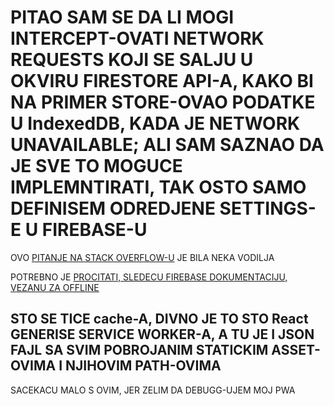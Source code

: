 # PITAO SAM SE DA LI MOGI INTERCEPT-OVATI NETWORK REQUESTS KOJI SE SALJU U OKVIRU FIRESTORE API-A, KAKO BI NA PRIMER STORE-OVAO PODATKE U IndexedDB, KADA JE NETWORK UNAVAILABLE; ALI SAM SAZNAO DA JE SVE TO MOGUCE IMPLEMNTIRATI, TAK OSTO SAMO DEFINISEM ODREDJENE SETTINGS-E U FIREBASE-U

OVO [PITANJE NA STACK OVERFLOW-U](https://stackoverflow.com/questions/53856540/save-data-for-offline-webapp-firestore) JE BILA NEKA VODILJA

POTREBNO JE [PROCITATI, SLEDECU FIREBASE DOKUMENTACIJU, VEZANU ZA OFFLINE](https://firebase.google.com/docs/firestore/manage-data/enable-offline)

## STO SE TICE cache-A, DIVNO JE TO STO React GENERISE SERVICE WORKER-A, A TU JE I JSON FAJL SA SVIM POBROJANIM STATICKIM ASSET-OVIMA I NJIHOVIM PATH-OVIMA




SACEKACU MALO S OVIM, JER ZELIM DA DEBUGG-UJEM MOJ PWA